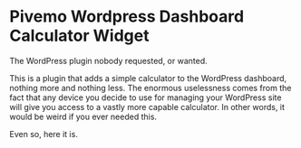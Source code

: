 # Pivemo Wordpress Dashboard Calculator Widget
The WordPress plugin nobody requested, or wanted. 

This is a plugin that adds a simple calculator to the WordPress dashboard, nothing more and nothing less. The enormous uselessness comes from the fact that any device you decide to use for managing your WordPress site will give you access to a vastly more capable calculator. In other words, it would be weird if you ever needed this.

Even so, here it is.
